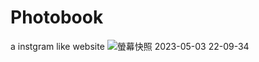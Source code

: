# Photobook
a instgram like website
![螢幕快照 2023-05-03 22-09-34](https://user-images.githubusercontent.com/122704850/235946945-b53915f0-1b2d-49dd-aff9-930501214864.png)
